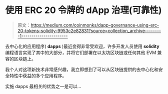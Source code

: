 # 使用 ERC 20 令牌的 dApp 治理(可靠性)

> 原文：<https://medium.com/coinmonks/dapp-governance-using-erc-20-tokens-solidity-9953c2e82831?source=collection_archive---------1----------------------->

去中心化的应用程序( **dapps** )最近变得非常受欢迎，许多开发人员使用 **solidity** 编程语言实现了其中的大部分，并将它们部署在以太坊区块链或任何其他 EVM 兼容的区块链上。

我个人对这项新技术非常感兴趣，我立即想到了可以从区块链提供的去中心化和安全特性中获益的多个应用程序。

实施 dapps 最相关的优势之一是可以…